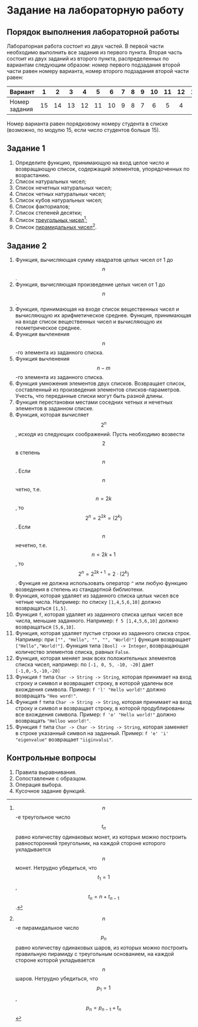 # Задание на лабораторную работу

## Порядок выполнения лабораторной работы

Лабораторная работа состоит из двух частей. В первой части необходимо выполнить все задания из первого пункта. Вторая часть состоит из двух заданий из второго пункта, распределенных по вариантам следующим образом: номер первого подзадания второй части равен номеру варианта, номер второго подзадания второй части
равен:

| Вариант       |  1  |  2  |  3  |  4  |  5  |  6  |  7  |  8  |  9  | 10  | 11  | 12  | 13  | 14  | 15  |
| ------------- | :-: | :-: | :-: | :-: | :-: | :-: | :-: | :-: | :-: | :-: | :-: | :-: | :-: | :-: | :-: |
| Номер задания | 15  | 14  | 13  | 12  | 11  | 10  |  9  |  8  |  7  |  6  |  5  |  4  |  4  |  2  |  1  |

Номер варианта равен порядковому номеру студента в списке (возможно, по модулю 15, если число студентов больше 15).

## Задание 1

1. Определите функцию, принимающую на вход целое число и возвращающую список, содержащий элементов, упорядоченных по возрастанию.
2. Список натуральных чисел;
3. Список нечетных натуральных чисел;
4. Список четных натуральных чисел;
5. Список кубов натуральных чисел;
6. Список факториалов;
7. Список степеней десятки;
8. Список [треугольных чисел](#user-content-fn-1)[^1];
9. Список [пирамидальных чисел](#user-content-fn-2)[^2].

## Задание 2

1. Функция, вычисляющая сумму квадратов целых чисел от 1 до $$n$$.
2. Функция, вычисляющая произведение целых чисел от 1 до $$n$$.
3. Функция, принимающая на входе список вещественных чисел и вычисляющую их арифметическое среднее.
Функция, принимающая на входе список вещественных чисел и вычисляющую их геометрическое среднее.
4. Функция вычленения $$n$$-го элемента из заданного списка.
5. Функция вычленения $$n-m$$-го элемента из заданного списка.
6. Функция умножения элементов двух списков. Возвращает список, составленный из произведения элементов списков-параметров. Учесть, что переданные списки могут быть разной длины.
7. Функция перестановки местами соседних четных и нечетных элементов в заданном списке.
8. Функция, которая вычисляет $$2^n$$, исходя из следующих соображений. Пусть необходимо возвести $$2$$ в степень $$n$$. Если $$n$$ четно, т.е. $$n=2k$$, то $$2^n =2^{2k} = (2^k)$$. Если $$n$$ нечетно, т.е. $$n = 2k +1$$ , то $$2^n=2^{2k+1}=2 \cdot (2^k)$$. Функция не должна использовать оператор `^` или любую функцию возведения в степень из стандартной библиотеки.
9. Функция, которая удаляет из заданного списка целых чисел все четные числа. Например: по списку `[1,4,5,6,10]` должно возвращаться `[1,5]`.
10. Функция `f`, которая удаляет из заданного списка целых чисел все числа, меньшие заданного. Например: `f 5 [1,4,5,6,10]` должно возвращаться `[5,6,10]`.
11. Функция, которая удаляет пустые строки из заданного списка строк. Например: при `["", "Hello", "", "", "World!"]` функция возвращает `["Hello","World!"]`.
Функция типа `[Bool] -> Integer`, возвращающая количество элементов списка, равных `False`.
12. Функция, которая меняет знак всех положительных элементов списка чисел, например: по `[-1, 0, 5, -10, -20]` дает `[-1,0,-5,-10,-20]`
13. Функция `f` типа `Char -> String -> String`, которая принимает на вход строку и символ и возвращает строку, в которой удалены все вхождения символа. Пример: `f 'l' "Hello world!"` должно возвращать `"Heo word!"`.
14. Функция `f` типа `Char -> String -> String`, которая принимает на вход строку и символ и возвращает строку, в которой продублированы все вхождения символа. Пример: `f 'о' "Hello world!"` должно возвращать `"Helloо woоrld!"`.
15. Функция `f` типа `Char -> Char -> String -> String`, которая заменяет в строке указанный символ на заданный. Пример: `f 'e' 'i' "eigenvalue"` возвращает `"iiginvalui"`.

[^1]: $$n$$-e треугольное число $$t_n$$ равно количеству одинаковых монет, из которых можно построить равносторонний треугольник, на каждой стороне которого укладывается $$n$$ монет. Нетрудно убедиться, что $$t_1 =1$$, $$t_n=n+t_{n-1}$$.

[^2]: $$n$$-е пирамидальное число $$p_n$$ равно количеству одинаковых шаров, из которых можно построить правильную пирамиду с треугольным основанием, на каждой стороне которой укладывается $$n$$ шаров. Нетрудно убедиться, что $$p_1=1$$, $$p_n = p_{n-1} + t_n$$

## Контрольные вопросы

1. Правила выравнивания.
2. Сопоставление с образцом.
3. Операция выбора.
4. Кусочное задание функций.
